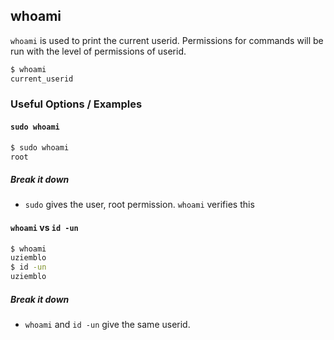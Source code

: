 ---
---

whoami
--

`whoami` is used to print the current userid. Permissions for commands will be run with the 
level of permissions of userid.
 

~~~ bash
$ whoami
current_userid
~~~

<!--more-->

### Useful Options / Examples

#### `sudo whoami`
~~~ bash
$ sudo whoami
root
~~~

##### Break it down
 * `sudo` gives the user, root permission. `whoami` verifies this


#### `whoami` vs `id -un`
~~~ bash
$ whoami
uziemblo
$ id -un
uziemblo
~~~

##### Break it down
 * `whoami` and `id -un` give the same userid.

